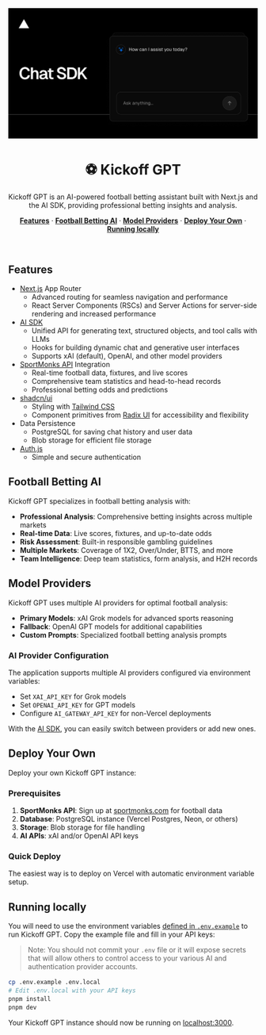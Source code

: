 <div align="center">
  <img alt="Kickoff GPT - AI-powered football betting assistant" src="app/(chat)/opengraph-image.png">
  <h1 align="center">⚽ Kickoff GPT</h1>
</div>

<p align="center">
    Kickoff GPT is an AI-powered football betting assistant built with Next.js and the AI SDK, providing professional betting insights and analysis.
</p>

<p align="center">
  <a href="#features"><strong>Features</strong></a> ·
  <a href="#football-betting-ai"><strong>Football Betting AI</strong></a> ·
  <a href="#model-providers"><strong>Model Providers</strong></a> ·
  <a href="#deploy-your-own"><strong>Deploy Your Own</strong></a> ·
  <a href="#running-locally"><strong>Running locally</strong></a>
</p>
<br/>

## Features

- [Next.js](https://nextjs.org) App Router
  - Advanced routing for seamless navigation and performance
  - React Server Components (RSCs) and Server Actions for server-side rendering and increased performance
- [AI SDK](https://sdk.vercel.ai/docs)
  - Unified API for generating text, structured objects, and tool calls with LLMs
  - Hooks for building dynamic chat and generative user interfaces
  - Supports xAI (default), OpenAI, and other model providers
- [SportMonks API](https://www.sportmonks.com) Integration
  - Real-time football data, fixtures, and live scores
  - Comprehensive team statistics and head-to-head records
  - Professional betting odds and predictions
- [shadcn/ui](https://ui.shadcn.com)
  - Styling with [Tailwind CSS](https://tailwindcss.com)
  - Component primitives from [Radix UI](https://radix-ui.com) for accessibility and flexibility
- Data Persistence
  - PostgreSQL for saving chat history and user data
  - Blob storage for efficient file storage
- [Auth.js](https://authjs.dev)
  - Simple and secure authentication

## Football Betting AI

Kickoff GPT specializes in football betting analysis with:
- **Professional Analysis**: Comprehensive betting insights across multiple markets
- **Real-time Data**: Live scores, fixtures, and up-to-date odds
- **Risk Assessment**: Built-in responsible gambling guidelines
- **Multiple Markets**: Coverage of 1X2, Over/Under, BTTS, and more
- **Team Intelligence**: Deep team statistics, form analysis, and H2H records

## Model Providers

Kickoff GPT uses multiple AI providers for optimal football analysis:

- **Primary Models**: xAI Grok models for advanced sports reasoning
- **Fallback**: OpenAI GPT models for additional capabilities
- **Custom Prompts**: Specialized football betting analysis prompts

### AI Provider Configuration

The application supports multiple AI providers configured via environment variables:
- Set `XAI_API_KEY` for Grok models
- Set `OPENAI_API_KEY` for GPT models
- Configure `AI_GATEWAY_API_KEY` for non-Vercel deployments

With the [AI SDK](https://ai-sdk.dev/docs/introduction), you can easily switch between providers or add new ones.

## Deploy Your Own

Deploy your own Kickoff GPT instance:

### Prerequisites
1. **SportMonks API**: Sign up at [sportmonks.com](https://www.sportmonks.com/) for football data
2. **Database**: PostgreSQL instance (Vercel Postgres, Neon, or others)
3. **Storage**: Blob storage for file handling
4. **AI APIs**: xAI and/or OpenAI API keys

### Quick Deploy
The easiest way is to deploy on Vercel with automatic environment variable setup.

## Running locally

You will need to use the environment variables [defined in `.env.example`](.env.example) to run Kickoff GPT. Copy the example file and fill in your API keys:

> Note: You should not commit your `.env` file or it will expose secrets that will allow others to control access to your various AI and authentication provider accounts.

```bash
cp .env.example .env.local
# Edit .env.local with your API keys
pnpm install
pnpm dev
```

Your Kickoff GPT instance should now be running on [localhost:3000](http://localhost:3000).
